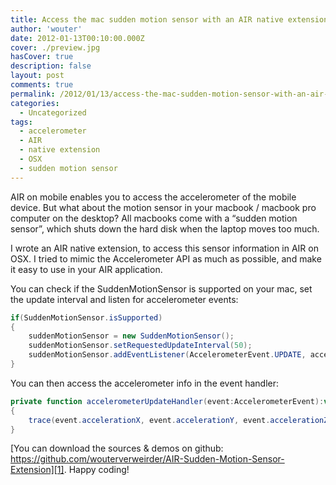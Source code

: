 ```yaml
---
title: Access the mac sudden motion sensor with an AIR native extension
author: 'wouter'
date: 2012-01-13T00:10:00.000Z
cover: ./preview.jpg
hasCover: true
description: false
layout: post
comments: true
permalink: /2012/01/13/access-the-mac-sudden-motion-sensor-with-an-air-native-extension/
categories:
  - Uncategorized
tags:
  - accelerometer
  - AIR
  - native extension
  - OSX
  - sudden motion sensor
---
```

AIR on mobile enables you to access the accelerometer of the mobile device. But what about the motion sensor in your macbook / macbook pro computer on the desktop? All macbooks come with a “sudden motion sensor”, which shuts down the hard disk when the laptop moves too much.

I wrote an AIR native extension, to access this sensor information in AIR on OSX. I tried to mimic the Accelerometer API as much as possible, and make it easy to use in your AIR application.



You can check if the SuddenMotionSensor is supported on your mac, set the update interval and listen for accelerometer events:

``` actionscript
if(SuddenMotionSensor.isSupported)
{
    suddenMotionSensor = new SuddenMotionSensor();
    suddenMotionSensor.setRequestedUpdateInterval(50);
    suddenMotionSensor.addEventListener(AccelerometerEvent.UPDATE, accelerometerUpdateHandler, false, , true);
}
```

You can then access the accelerometer info in the event handler:

``` actionscript
private function accelerometerUpdateHandler(event:AccelerometerEvent):void
{
    trace(event.accelerationX, event.accelerationY, event.accelerationZ);
}
```

[You can download the sources & demos on github: https://github.com/wouterverweirder/AIR-Sudden-Motion-Sensor-Extension][1]. Happy coding!

[1]: https://github.com/wouterverweirder/AIR-Sudden-Motion-Sensor-Extension   "Sources on Github"